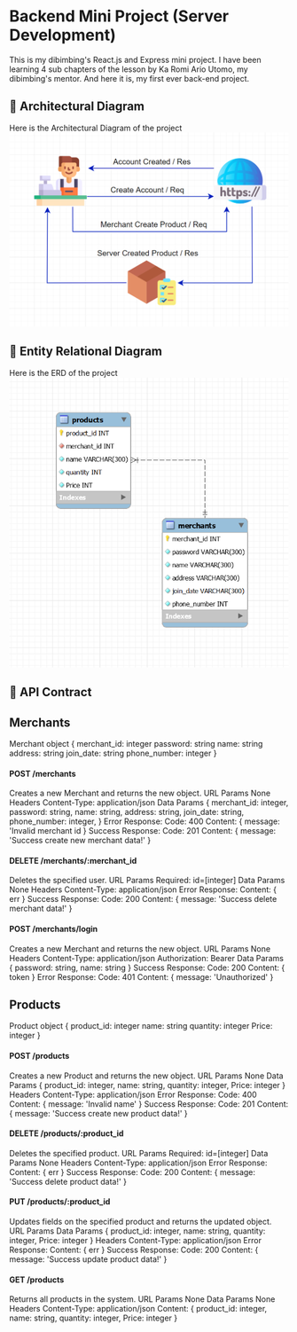 # Backend Mini Project (Server Development)

This is my dibimbing's React.js and Express mini project. I have been learning 4 sub chapters of the lesson by Ka Romi Ario Utomo, my dibimbing's mentor. And here it is, my first ever back-end project. 


## :hotdog: Architectural Diagram
Here is the Architectural Diagram of the project \
![AD](images/AD.png)


## :rice_ball: Entity Relational Diagram
Here is the ERD of the project \
![ERD](images/ERD.png) 


## :tea: API Contract
## Merchants
Merchant object
{
  merchant_id: integer
  password: string
  name: string
  address: string
  join_date: string
  phone_number: integer
}

#### POST /merchants
Creates a new Merchant and returns the new object.
URL Params
None
Headers
Content-Type: application/json
Data Params
  {
    merchant_id: integer,
    password: string,
    name: string,
    address: string,
    join_date: string,
    phone_number: integer,
  }
Error Response:
Code: 400
Content: { message: 'Invalid merchant id }
Success Response:
Code: 201
Content: { message: 'Success create new merchant data!' }

#### DELETE /merchants/:merchant_id
Deletes the specified user.
URL Params
Required: id=[integer]
Data Params
None
Headers
Content-Type: application/json
Error Response:
Content: { err }
Success Response:
Code: 200
Content: { message: 'Success delete merchant data!' }

#### POST /merchants/login
Creates a new Merchant and returns the new object.
URL Params
None
Headers
Content-Type: application/json
Authorization: Bearer <OAuth Token>
Data Params
  {
    password: string,
    name: string
  }
Success Response:
Code: 200
Content: { token }
Error Response:
Code: 401
Content: { message: 'Unauthorized' }


## Products
Product object
{
  product_id: integer
  name: string
  quantity: integer
  Price: integer
}

#### POST /products
Creates a new Product and returns the new object.
URL Params
None
Data Params
  {
    product_id: integer,
    name: string,
    quantity: integer,
    Price: integer
  }
Headers
Content-Type: application/json
Error Response:
Code: 400 
Content: { message: 'Invalid name' }
Success Response:
Code: 201
Content: { message: 'Success create new product data!' }

#### DELETE /products/:product_id
Deletes the specified product.
URL Params
Required: id=[integer]
Data Params
None
Headers
Content-Type: application/json
Error Response:
Content: { err }
Success Response:
Code: 200
Content: { message: 'Success delete product data!' }

#### PUT /products/:product_id
Updates fields on the specified product and returns the updated object.
URL Params
Data Params
  {
  	product_id: integer,
    name: string,
    quantity: integer,
    Price: integer
  }
Headers
Content-Type: application/json
Error Response:
Content: { err }
Success Response:
Code: 200
Content: { message: 'Success update product data!' } 

#### GET /products
Returns all products in the system.
URL Params
None
Data Params
None
Headers
Content-Type: application/json
Content:
{
  product_id: integer,
  name: string,
  quantity: integer,
  Price: integer
}
